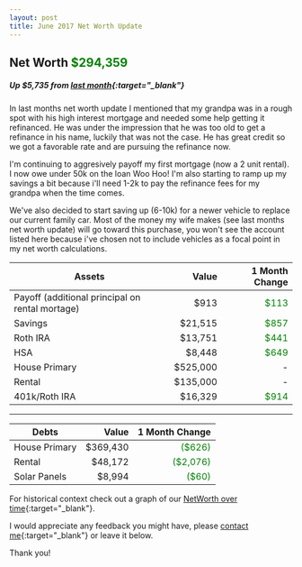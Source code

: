 ```yaml
---
layout: post
title: June 2017 Net Worth Update
---
```


## Net Worth <span style="color:green;">**$294,359**</span>

##### Up $5,735 from [last month](/2017-05-15-net-worth-update/){:target="_blank"}

In last months net worth update I mentioned that my grandpa was in a rough spot with his high interest mortgage and needed some help getting it refinanced.  He was under the impression that he was too old to get a refinance in his name, luckily that was not the case.  He has great credit so we got a favorable rate and are pursuing the refinance now.

I'm continuing to aggresively payoff my first mortgage (now a 2 unit rental).  I now owe under 50k on the loan Woo Hoo!  I'm also starting to ramp up my savings a bit because i'll need 1-2k to pay the refinance fees for my grandpa when the time comes.

We've also decided to start saving up (6-10k) for a newer vehicle to replace our current family car.  Most of the money my wife makes (see last months net worth update) will go toward this purchase, you won't see the account listed here because i've chosen not to include vehicles as a focal point in my net worth calculations.


| Assets        | Value           | 1 Month Change  |
| ------------- | -------------:| -----:|
| Payoff (additional principal on rental mortage)     | $913     | <span style="color:green;">$113</span>   |
| Savings   | $21,515 | <span style="color:green;">$857</span> |
| Roth IRA  | $13,751     | <span style="color:green;">$441</span> |
| HSA  | $8,448     | <span style="color:green;">$649</span> |
| House Primary  | $525,000     | - |
| Rental  | $135,000     | - |
| 401k/Roth IRA  | $16,329     | <span style="color:green;">$914</span> |

<hr>

| Debts        | Value           | 1 Month Change  |
| ------------- | -------------:| -----:|
| House Primary      | $369,430   | <span style="color:green;">($626)</span>   |
| Rental   | $48,172 | <span style="color:green;">($2,076)</span> |
| Solar Panels  | $8,994    | <span style="color:green;">($60)</span> |

  
For historical context check out a graph of our [NetWorth over time](/Net-Worth/profile/?user=yhxzTiGfYRe5j5IpB6Xw2nmZUTJ2){:target="_blank"}.

I would appreciate any feedback you might have, please [contact me](/aboutme/){:target="_blank"} or leave it below.  

Thank you!




